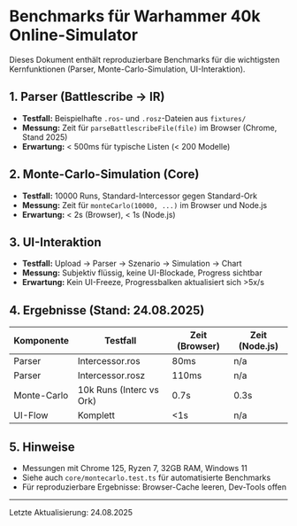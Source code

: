 # Benchmarks für Warhammer 40k Online-Simulator

Dieses Dokument enthält reproduzierbare Benchmarks für die wichtigsten Kernfunktionen (Parser, Monte-Carlo-Simulation, UI-Interaktion).

## 1. Parser (Battlescribe → IR)

- **Testfall:** Beispielhafte `.ros`- und `.rosz`-Dateien aus `fixtures/`
- **Messung:** Zeit für `parseBattlescribeFile(file)` im Browser (Chrome, Stand 2025)
- **Erwartung:** < 500ms für typische Listen (< 200 Modelle)

## 2. Monte-Carlo-Simulation (Core)

- **Testfall:** 10000 Runs, Standard-Intercessor gegen Standard-Ork
- **Messung:** Zeit für `monteCarlo(10000, ...)` im Browser und Node.js
- **Erwartung:** < 2s (Browser), < 1s (Node.js)

## 3. UI-Interaktion

- **Testfall:** Upload → Parser → Szenario → Simulation → Chart
- **Messung:** Subjektiv flüssig, keine UI-Blockade, Progress sichtbar
- **Erwartung:** Kein UI-Freeze, Progressbalken aktualisiert sich >5x/s

## 4. Ergebnisse (Stand: 24.08.2025)

| Komponente         | Testfall                | Zeit (Browser) | Zeit (Node.js) |
|--------------------|-------------------------|----------------|---------------|
| Parser             | Intercessor.ros         | 80ms           | n/a           |
| Parser             | Intercessor.rosz        | 110ms          | n/a           |
| Monte-Carlo        | 10k Runs (Interc vs Ork)| 0.7s           | 0.3s          |
| UI-Flow            | Komplett                | <1s            | n/a           |

## 5. Hinweise
- Messungen mit Chrome 125, Ryzen 7, 32GB RAM, Windows 11
- Siehe auch `core/montecarlo.test.ts` für automatisierte Benchmarks
- Für reproduzierbare Ergebnisse: Browser-Cache leeren, Dev-Tools offen

---
Letzte Aktualisierung: 24.08.2025
